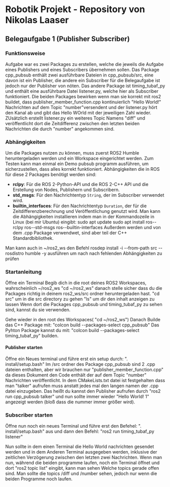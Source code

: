 # **Robotik Projekt - Repository von Nikolas Laaser**

## **Belegaufgabe 1 (Publisher Subscriber)**
### **Funktionsweise**
Aufgabe war es zwei Packages zu erstellen, welche die jeweils die Aufgabe eines Publishers und eines Subscribers übernehmen sollen.
Das Package cpp_pubsub enthält zwei ausführbare Dateien in cpp_pubsub/src, eine davon ist ein Publisher, die andere ein Subscriber für die Belegaufgabe ist jedoch nur der Publisher von nöten.
Das andere Package ist timing_tubaf_py und enthält eine ausführbare Datei listener.py, welche hier als Subscriber funktioniert.
Die beiden Packages bewirken wenn man sie korrekt mit ros2 buildet, dass publisher_member_function.cpp kontinuierlich "Hello World!" Nachrichten auf dem Topic "number"versendent
und der listener.py hört den Kanal ab und gibt das Hello WOrld mit der jeweiligen Zahl wieder. ZUsätzlich erstellt listener.py ein weiteres Topic Namens "diff" und veröffentlicht dort
die Zeitdifferenz zwischen den letzten beiden Nachrichten die durch "number" angekommen sind.

### **Abhängigkeiten**
Um die Packages nutzen zu können, muss zuerst ROS2 Humble heruntergeladen werden und ein Workspace eingerichtet werden. 
Zum Testen kann man einmal ein Demo pubsub programm ausführen, um sicherzustellen, dass alles korrekt funktioniert.
Abhängigkeiten die in ROS für diese 2 Packages benötigt werden sind:

- **rclpy**: Für die ROS 2-Python-API und die ROS 2-C++ API und die Erstellung von Nodes, Publishern und Subscribern.
- **std_msgs**: Für den Nachrichtentyp `String`, der im Subscriber verwendet wird.
- **builtin_interfaces**: Für den Nachrichtentyp `Duration`, der für die Zeitdifferenzberechnung und Veröffentlichung genutzt wird.
Man kann die Abhängigkeiten installieren indem man in der Kommandozeile in Linux (bei mir Ubuntu) eingibt:
sudo apt update
sudo apt install ros-<distro>-rclpy ros-<distro>-std-msgs ros-<distro>-builtin-interfaces
Außerdem werden <chrono> <functional> <memory> und <string> von dem .cpp Package verwendwet, sind aber teil der C++ Standardbibliothek.

Man kann auch in ~/ros2_ws den Befehl
rosdep install -i --from-path src --rosdistro humble -y
ausführen um nach nach fehlenden Abhängigkeiten zu prüfen

### **Startanleitung**

Öffne ein Terminal
Begib dich in die root deines ROS2 Workspaces, wahrscheinlich ~/ros2_ws 
"cd ~/ros2_ws"
danach stelle sicher dass du die Packages richtig in deinem ros2_ws/src ordner heruntergeladen hast. 
"cd src" um in die src directory zu gehen
"ls" um dir den inhalt anzeigen zu lassen
Wenn dort die Packages cpp_pubsub und timing_tubaf_py zu sehen sind, kannst du sie verwenden.

Gehe wieder in den root des Workspaces( "cd ~/ros2_ws")
Danach Builde das C++ Package mit: "colcon build --packages-select cpp_pubsub"
Das Pyhton Package kannst du mit: "colcon build --packages-select timing_tubaf_py" builden.

#### Publisher starten
Öffne ein Neues terminal und führe erst ein setup durch:
". install/setup.bash"
Im /src ordner des Package cpp_pubsub sind 2 .cpp dateien enthalten, aber wir brauchen nur "publisher_member_function.cpp" da dieses Dokument 
den Code enthält der auf dem Topic "number" Nachrichten veröffentlicht. In dem CMakeLists.txt datei ist festgehalten dass man "talker" aufrufen muss anstatt
jedes mal den langen namen der .cpp datei einzugeben.
Das heißt du kannst den Publisher aufrufen durch
"ros2 run cpp_pubsub talker"
und nun sollte immer wieder "Hello World! 1" angezeigt werden (bloß dass die nummer immer größer wird).

### Subscriber starten
Öffne nun noch ein neues Terminal und führe erst den Befehel:
". install/setup.bash" 
aus und dann den Befehl:
"ros2 run timing_tubaf_py listener"

Nun sollte in dem einen Terminal die Hello World nachrichten gesendet werden und in dem Anderen Terminal ausgegeben werden, 
inklusive der zeitlichen Verzögerung zwischen den letzten zwei Nachrichten.
Wenn man nun, während die beiden programme laufen, noch ein Terminal öffnet und dort "ros2 topic list" eingibt, kann man sehen Welche topics gerade offen sind.
Man sollte die topics /diff und /number sehen, jedoch nur wenn die beiden Programme noch laufen.
